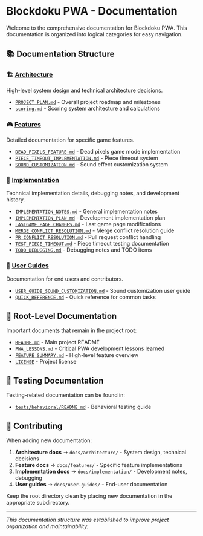 # Blockdoku PWA - Documentation

Welcome to the comprehensive documentation for Blockdoku PWA. This documentation is organized into logical categories for easy navigation.

## 📚 Documentation Structure

### 🏗️ [Architecture](./architecture/)
High-level system design and technical architecture decisions.
- [`PROJECT_PLAN.md`](./architecture/PROJECT_PLAN.md) - Overall project roadmap and milestones
- [`scoring.md`](./architecture/scoring.md) - Scoring system architecture and calculations

### 🎮 [Features](./features/)
Detailed documentation for specific game features.
- [`DEAD_PIXELS_FEATURE.md`](./features/DEAD_PIXELS_FEATURE.md) - Dead pixels game mode implementation
- [`PIECE_TIMEOUT_IMPLEMENTATION.md`](./features/PIECE_TIMEOUT_IMPLEMENTATION.md) - Piece timeout system
- [`SOUND_CUSTOMIZATION.md`](./features/SOUND_CUSTOMIZATION.md) - Sound effect customization system

### 🔧 [Implementation](./implementation/)
Technical implementation details, debugging notes, and development history.
- [`IMPLEMENTATION_NOTES.md`](./implementation/IMPLEMENTATION_NOTES.md) - General implementation notes
- [`IMPLEMENTATION_PLAN.md`](./implementation/IMPLEMENTATION_PLAN.md) - Development implementation plan
- [`LASTGAME_PAGE_CHANGES.md`](./implementation/LASTGAME_PAGE_CHANGES.md) - Last game page modifications
- [`MERGE_CONFLICT_RESOLUTION.md`](./implementation/MERGE_CONFLICT_RESOLUTION.md) - Merge conflict resolution guide
- [`PR_CONFLICT_RESOLUTION.md`](./implementation/PR_CONFLICT_RESOLUTION.md) - Pull request conflict handling
- [`TEST_PIECE_TIMEOUT.md`](./implementation/TEST_PIECE_TIMEOUT.md) - Piece timeout testing documentation
- [`TODO_DEBUGGING.md`](./implementation/TODO_DEBUGGING.md) - Debugging notes and TODO items

### 👥 [User Guides](./user-guides/)
Documentation for end users and contributors.
- [`USER_GUIDE_SOUND_CUSTOMIZATION.md`](./user-guides/USER_GUIDE_SOUND_CUSTOMIZATION.md) - Sound customization user guide
- [`QUICK_REFERENCE.md`](./user-guides/QUICK_REFERENCE.md) - Quick reference for common tasks

## 🔗 Root-Level Documentation

Important documents that remain in the project root:
- [`README.md`](../README.md) - Main project README
- [`PWA_LESSONS.md`](../PWA_LESSONS.md) - Critical PWA development lessons learned
- [`FEATURE_SUMMARY.md`](../FEATURE_SUMMARY.md) - High-level feature overview
- [`LICENSE`](../LICENSE) - Project license

## 🧪 Testing Documentation

Testing-related documentation can be found in:
- [`tests/behavioral/README.md`](../tests/behavioral/README.md) - Behavioral testing guide

## 📝 Contributing

When adding new documentation:

1. **Architecture docs** → `docs/architecture/` - System design, technical decisions
2. **Feature docs** → `docs/features/` - Specific feature implementations  
3. **Implementation docs** → `docs/implementation/` - Development notes, debugging
4. **User guides** → `docs/user-guides/` - End-user documentation

Keep the root directory clean by placing new documentation in the appropriate subdirectory.

---

*This documentation structure was established to improve project organization and maintainability.*
